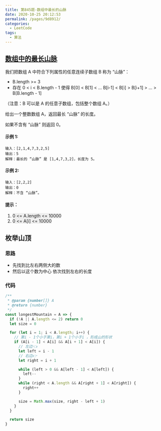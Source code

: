 ```yaml
---
title: 第845题-数组中最长的山脉
date: 2020-10-25 20:12:53
permalink: /pages/9d8912/
categories:
  - LeetCode
tags:
  - 算法
---
```


## [数组中的最长山脉](https://leetcode-cn.com/problems/longest-mountain-in-array/submissions/)

我们把数组 A 中符合下列属性的任意连续子数组 B 称为 “山脉”：

- B.length >= 3
- 存在 0 < i < B.length - 1 使得 B[0] < B[1] < ... B[i-1] < B[i] > B[i+1] > ... > B[B.length - 1]

（注意：B 可以是 A 的任意子数组，包括整个数组 A。）

给出一个整数数组 A，返回最长 “山脉” 的长度。

如果不含有 “山脉” 则返回 0。

#### 示例 1:

```
输入：[2,1,4,7,3,2,5]
输出：5
解释：最长的 “山脉” 是 [1,4,7,3,2]，长度为 5。
```

#### 示例 2:

```
输入：[2,2,2]
输出：0
解释：不含 “山脉”。
```

#### 提示：

1. <font style="background: #eee">0 <= A.length <= 10000</font>
2. <font style="background: #eee">0 <= A[i] <= 10000</font>

<!-- more -->

## 枚举山顶

### 思路

- 先找到比左右两侧大的数
- 然后以这个数为中心 依次找到左右的长度

### 代码

```JavaScript
/**
 * @param {number[]} A
 * @return {number}
 */
const longestMountain = A => {
  if (!A || A.length <= 2) return 0
  let size = 0

  for (let i = 1; i < A.length; i++) {
    // 第i - 1个小于第i，第i + 1个小于i ，形成山的形状
    if (A[i - 1] < A[i] && A[i + 1] < A[i]) {
      // 左边👈
      let left = i - 1
      // 右边👉
      let right = i + 1

      while (left > 0 && A[left - 1] < A[left]) {
        left--
      }
      while (right < A.length && A[right + 1] < A[right]) {
        right++
      }

      size = Math.max(size, right - left + 1)
    }
  }

  return size
}
```
